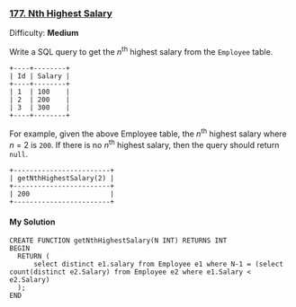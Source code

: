 ### [177\. Nth Highest Salary](https://leetcode.com/problems/nth-highest-salary/description/)

Difficulty: **Medium**

Write a SQL query to get the _n_<sup>th</sup> highest salary from the `Employee` table.

```
+----+--------+
| Id | Salary |
+----+--------+
| 1  | 100    |
| 2  | 200    |
| 3  | 300    |
+----+--------+
```

For example, given the above Employee table, the _n_<sup>th</sup> highest salary where _n_ = 2 is `200`. If there is no _n_<sup>th</sup> highest salary, then the query should return `null`.

```
+------------------------+
| getNthHighestSalary(2) |
+------------------------+
| 200                    |
+------------------------+
```

#### My Solution
```
CREATE FUNCTION getNthHighestSalary(N INT) RETURNS INT
BEGIN
  RETURN ( 
      select distinct e1.salary from Employee e1 where N-1 = (select count(distinct e2.Salary) from Employee e2 where e1.Salary < e2.Salary)
  );
END
```